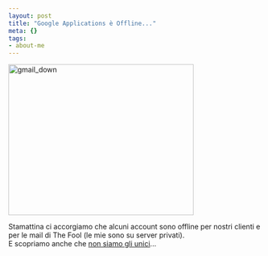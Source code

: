 ```yaml
--- 
layout: post
title: "Google Applications è Offline..."
meta: {}
tags: 
- about-me
---
```

<img src="http://www.lastknight.com/download//2009/05/gmail_down-368x300.jpg" alt="gmail_down" title="gmail_down" width="368" height="300" class="aligncenter size-medium wp-image-1484" />  
  
Stamattina ci accorgiamo che alcuni account sono offline per nostri clienti e per le mail di The Fool (le mie sono su server privati).  
E scopriamo anche che [non siamo gli unici](http://groups.google.com/group/google-mail-problem-solving-uk/browse_thread/thread/f254bfd06d021ad1)...  
  
 
